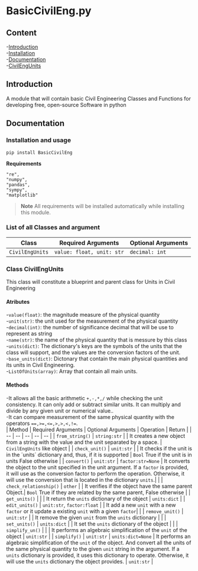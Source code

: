 # BasicCivilEng.py
## Content
-[Introduction](#Introductio)  <br />
-[Installation](#Installation)  <br />
-[Documentation](#Documentation)  <br />
    -[CivilEngUnits](#CivilEngUnits) <br />

## Introduction
A module that will contain basic Civil Engineering Classes and Functions for developing free, open-source Software in python
## Documentation
### Installation and usage
```
pip install BasicCivilEng
```

**Requirements**

```
"re",
"numpy",
"pandas",
"sympy",
"matplotlib"
```
> **Note** All requirements will be installed automatically while installing this module.
### List of all Classes and argument
| Class | Required Arguments | Optional Arguments |
| -- | -- | -- |
| `CivilEngUnits` | `value: float, unit: str`  | `decimal: int` |

### Class CivilEngUnits
This class will constitute a blueprint and parent class for Units in Civil Engineering

#### Atributes
-`value(float)`: the magnitude measure of the physical quantity  <br />
-`unit(str)`: the unit used for the measurement of the physical quantity  <br />
-`decimal(int)`: the number of significance decimal that will be use to represent as string  <br />
-`name(str)`: the name of the physical quantity that is messure by this class <br />
-`units(dict)`: The dictionary's keys are the symbols of the units that the class will support, and the values are the conversion factors of the unit. <br />
-`base_units(dict)`: Dictonary that contain the main physical quantities and its units in Civil Engineering. <br />
-`ListOfUnits(array)`: Array that contain all main units. <br />


#### Methods
-It allows all the basic arithmetic `+,-,*,/` while checking the unit consistency. It can only add or subtract similar units. It can multiply and divide by any given unit or numerical value..<br />
-It can compare measurement of the same physical quantity with the operators `==,>=,<=,>,>,<,!=`. <br />
| Method | Required Arguments | Optional Arguments | Operation | Return | 
| -- | -- | -- | -- | -- |
| `from_string()` | `string:str`  |  | It creates a new object from a string with the value and the unit separated by a space. | `CivilEngUnits` like object |
| `check_unit()` | `unit:str`  |  | It checks if the unit is in the ´units´ dictionary and, thus, if it is supported | `Bool` True if the unit is in units False otherwise |
| `convert()` | `unit:str`  | `factor:str=None` | It converts the object to the unit specified in the unit argument. If a `factor` is provided, it will use as the conversion factor to perform the operation. Otherwise, it will use the conversion that is located in the dictionary `units`.|  |
| `check_relationship()` | `other`  |  | It verifies if the object have the same parent Object.| `Bool` True if they are related by the same parent, False otherwise |
| `get_units()` |  |  | It return the `units` dictionary of the object | `units:dict` |
| `edit_units()` | `unit:str`, `factor:float`  |  | It add a new `unit` with a new `factor` or it update a existing `unit` with a given `factor`|  |
| `remove_unit()` | `unit:str` |  | It remove the given `unit` from the `units` dictionary |  |
| `set_units()` | `units:dict` |  | It set the `units` dictionary of the object |  |
| `simplify_un()` | |  | It performs an algebraic simplification of the `unit` of the object | `unit:str` |
| `simplify()` | `unit:str` |  `units:dict=None` |  It performs an algebraic simplification of the `unit` of the object. And convert all the units of the same physical quantity to the given `unit` string in the argument. If a `units` dictionary is provided, it uses this dictionary to operate. Otherwise, it will use the `units` dictionary the object provides. | `unit:str` |








   
